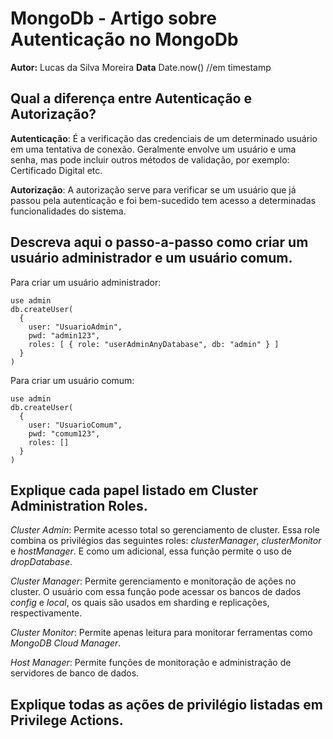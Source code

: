 # MongoDb - Artigo sobre Autenticação no MongoDb
**Autor:** Lucas da Silva Moreira
**Data** Date.now() //em timestamp

## Qual a diferença entre Autenticação e Autorização?

**Autenticação**: É a verificação das credenciais de um determinado usuário em uma tentativa de conexão. Geralmente envolve um usuário e uma senha, mas pode incluir outros métodos de validação, por exemplo: Certificado Digital etc.

**Autorização**: A autorização serve para verificar se um usuário que já passou pela autenticação e foi bem-sucedido tem acesso a determinadas funcionalidades do sistema.

## Descreva aqui o passo-a-passo como criar um usuário administrador e um usuário comum.

Para criar um usuário administrador:

```
use admin
db.createUser(
  {
    user: "UsuarioAdmin",
    pwd: "admin123",
    roles: [ { role: "userAdminAnyDatabase", db: "admin" } ]
  }
)
```

Para criar um usuário comum:

```
use admin
db.createUser(
  {
    user: "UsuarioComum",
    pwd: "comum123",
    roles: []
  }
)
```

## Explique cada papel listado em Cluster Administration Roles.

*Cluster Admin*: Permite acesso total so gerenciamento de cluster. Essa role combina os privilégios das seguintes roles: *clusterManager*, *clusterMonitor* e *hostManager*. E como um adicional, essa função permite o uso de *dropDatabase*.

*Cluster Manager*: Permite gerenciamento e monitoração de ações no cluster. O usuário com essa função pode acessar os bancos de dados *config* e *local*, os quais são usados em sharding e replicações, respectivamente.

*Cluster Monitor*: Permite apenas leitura para monitorar ferramentas como *MongoDB Cloud Manager*.

*Host Manager*: Permite funções de monitoração e administração de servidores de banco de dados.

## Explique todas as ações de privilégio listadas em Privilege Actions.